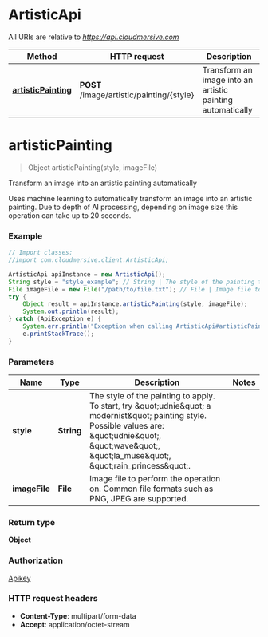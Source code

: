 # ArtisticApi

All URIs are relative to *https://api.cloudmersive.com*

Method | HTTP request | Description
------------- | ------------- | -------------
[**artisticPainting**](ArtisticApi.md#artisticPainting) | **POST** /image/artistic/painting/{style} | Transform an image into an artistic painting automatically


<a name="artisticPainting"></a>
# **artisticPainting**
> Object artisticPainting(style, imageFile)

Transform an image into an artistic painting automatically

Uses machine learning to automatically transform an image into an artistic painting.  Due to depth of AI processing, depending on image size this operation can take up to 20 seconds.

### Example
```java
// Import classes:
//import com.cloudmersive.client.ArtisticApi;

ArtisticApi apiInstance = new ArtisticApi();
String style = "style_example"; // String | The style of the painting to apply.  To start, try \"udnie\" a modernist\" painting style.  Possible values are: \"udnie\", \"wave\", \"la_muse\", \"rain_princess\".
File imageFile = new File("/path/to/file.txt"); // File | Image file to perform the operation on.  Common file formats such as PNG, JPEG are supported.
try {
    Object result = apiInstance.artisticPainting(style, imageFile);
    System.out.println(result);
} catch (ApiException e) {
    System.err.println("Exception when calling ArtisticApi#artisticPainting");
    e.printStackTrace();
}
```

### Parameters

Name | Type | Description  | Notes
------------- | ------------- | ------------- | -------------
 **style** | **String**| The style of the painting to apply.  To start, try \&quot;udnie\&quot; a modernist\&quot; painting style.  Possible values are: \&quot;udnie\&quot;, \&quot;wave\&quot;, \&quot;la_muse\&quot;, \&quot;rain_princess\&quot;. |
 **imageFile** | **File**| Image file to perform the operation on.  Common file formats such as PNG, JPEG are supported. |

### Return type

**Object**

### Authorization

[Apikey](../README.md#Apikey)

### HTTP request headers

 - **Content-Type**: multipart/form-data
 - **Accept**: application/octet-stream


